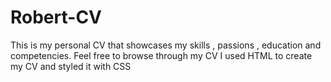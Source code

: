 # Robert-CV
This is my personal CV that showcases my skills , passions , education and competencies.
Feel free to browse through my CV
I used HTML to create my CV and styled it with CSS




